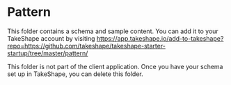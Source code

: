 # Pattern

This folder contains a schema and sample content. You can add it to your TakeShape account by visiting https://app.takeshape.io/add-to-takeshape?repo=https://github.com/takeshape/takeshape-starter-startup/tree/master/pattern/

This folder is not part of the client application. Once you have your schema set up in TakeShape, you can delete this folder.
